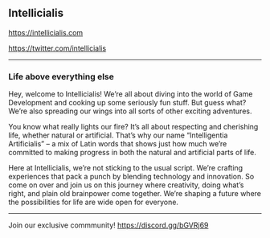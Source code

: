 ## Intellicialis

https://intellicialis.com

https://twitter.com/intellicialis

---

### Life above everything else

Hey, welcome to Intellicialis! We’re all about diving into the world of Game Development and cooking up some seriously fun stuff. But guess what? We’re also spreading our wings into all sorts of other exciting adventures.
 
You know what really lights our fire? It’s all about respecting and cherishing life, whether natural or artificial. That’s why our name “Intelligentia Artificialis” – a mix of Latin words that shows just how much we’re committed to making progress in both the natural and artificial parts of life.
 
Here at Intellicialis, we’re not sticking to the usual script. We’re crafting experiences that pack a punch by blending technology and innovation. So come on over and join us on this journey where creativity, doing what’s right, and plain old brainpower come together. We’re shaping a future where the possibilities for life are wide open for everyone.

---

Join our exclusive commmunity! https://discord.gg/bGVRj69
